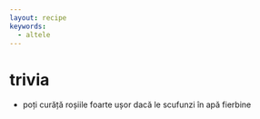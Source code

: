 ```yaml
---
layout: recipe
keywords:
  - altele
---
```


# trivia

* poți curăță roșiile foarte ușor dacă le scufunzi în apă fierbine
